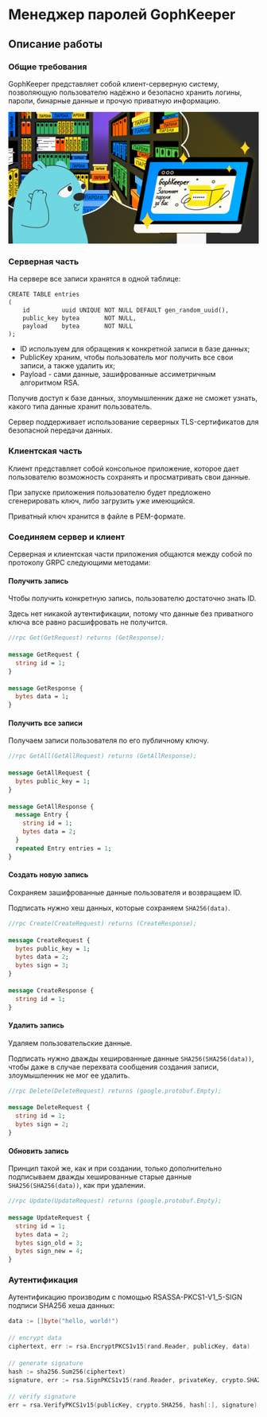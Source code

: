# Менеджер паролей GophKeeper

## Описание работы

### Общие требования

GophKeeper представляет собой клиент-серверную систему,
позволяющую пользователю надёжно и безопасно хранить логины,
пароли, бинарные данные и прочую приватную информацию.

![](./gophkeeper.png)

### Серверная часть

На сервере все записи хранятся в одной таблице:

```postgresql
CREATE TABLE entries
(
    id         uuid UNIQUE NOT NULL DEFAULT gen_random_uuid(),
    public_key bytea       NOT NULL,
    payload    bytea       NOT NULL
);
```

- ID используем для обращения к конкретной записи в базе данных;
- PublicKey храним, чтобы пользователь мог получить все свои записи,
  а также удалить их;
- Payload - сами данные, зашифрованные ассиметричным алгоритмом RSA.

Получив доступ к базе данных, злоумышленник даже не сможет узнать,
какого типа данные хранит пользователь.

Сервер поддерживает использование серверных TLS-сертификатов для безопасной передачи данных.

### Клиентская часть

Клиент представляет собой консольное приложение, которое дает пользователю
возможность сохранять и просматривать свои данные.

При запуске приложения пользователю будет предложено сгенерировать ключ,
либо загрузить уже имеющийся.

Приватный ключ хранится в файле в PEM-формате.

[//]: # (Локальная копия всех пользовательских данных хранится в sqlite базе данных,)
[//]: # (синхронизируется во время запуска и при работе приложения.)

### Соединяем сервер и клиент

Серверная и клиентская части приложения общаются между собой
по протоколу GRPC следующими методами:

#### Получить запись

Чтобы получить конкретную запись, пользователю достаточно знать ID.

Здесь нет никакой аутентификации, потому что данные без
приватного ключа все равно расшифровать не получится.

```protobuf
//rpc Get(GetRequest) returns (GetResponse);

message GetRequest {
  string id = 1;
}

message GetResponse {
  bytes data = 1;
}
```

#### Получить все записи

Получаем записи пользователя по его публичному ключу.

```protobuf
//rpc GetAll(GetAllRequest) returns (GetAllResponse);

message GetAllRequest {
  bytes public_key = 1;
}

message GetAllResponse {
  message Entry {
    string id = 1;
    bytes data = 2;
  }
  repeated Entry entries = 1;
}
```

#### Создать новую запись

Сохраняем зашифрованные данные пользователя и возвращаем ID.

Подписать нужно хеш данных, которые сохраняем ```SHA256(data)```.

```protobuf
//rpc Create(CreateRequest) returns (CreateResponse);

message CreateRequest {
  bytes public_key = 1;
  bytes data = 2;
  bytes sign = 3;
}

message CreateResponse {
  string id = 1;
}
```

#### Удалить запись

Удаляем пользовательские данные.

Подписать нужно дважды хешированные данные ```SHA256(SHA256(data))```,
чтобы даже в случае перехвата сообщения создания записи,
злоумышленник не мог ее удалить.

```protobuf
//rpc Delete(DeleteRequest) returns (google.protobuf.Empty);

message DeleteRequest {
  string id = 1;
  bytes sign = 2;
}
```

#### Обновить запись

Принцип такой же, как и при создании, только дополнительно подписываем
дважды хешированные старые данные ```SHA256(SHA256(data))```, как при удалении.

```protobuf
//rpc Update(UpdateRequest) returns (google.protobuf.Empty);

message UpdateRequest {
  string id = 1;
  bytes data = 2;
  bytes sign_old = 3;
  bytes sign_new = 4;
}
```

### Аутентификация

Аутентификацию производим с помощью RSASSA-PKCS1-V1_5-SIGN подписи SHA256 хеша данных:

```go
data := []byte("hello, world!")

// encrypt data
ciphertext, err := rsa.EncryptPKCS1v15(rand.Reader, publicKey, data)

// generate signature
hash := sha256.Sum256(ciphertext)
signature, err := rsa.SignPKCS1v15(rand.Reader, privateKey, crypto.SHA256, hash[:])

// verify signature
err = rsa.VerifyPKCS1v15(publicKey, crypto.SHA256, hash[:], signature)
```
